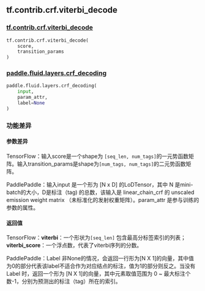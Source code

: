 ## tf.contrib.crf.viterbi_decode

### [tf.contrib.crf.viterbi_decode](https://www.tensorflow.org/api_docs/python/tf/contrib/crf/viterbi_decode)

```python
tf.contrib.crf.viterbi_decode(
    score,
    transition_params
)
```

### [paddle.fluid.layers.crf_decoding](https://www.paddlepaddle.org.cn/documentation/docs/zh/1.5/api_cn/layers_cn/nn_cn.html#crf-decoding)

```python
paddle.fluid.layers.crf_decoding(
    input,
    param_attr,
    label=None
)
```

### 功能差异

#### 参数差异

TensorFlow：输入score是一个shape为 `[seq_len, num_tags]`的一元势函数矩阵。输入transition_params是shape为`[num_tags, num_tags]`的二元势函数矩阵。

PaddlePaddle：输入input 是一个形为 [N x D] 的LoDTensor，其中 N 是mini-batch的大小，D是标注（tag) 的总数，该输入是 linear_chain_crf 的 unscaled emission weight matrix （未标准化的发射权重矩阵）。param_attr 是参与训练的参数的属性。

#### 返回值

TensorFlow：**viterbi**：一个形状为`[seq_len]` 包含最高分标签索引的列表；**viterbi_score**：一个浮点数，代表了viterbi序列的分数。

PaddlePaddle：Label 非None的情况，会返回一行形为[N X 1]的向量，其中值为0的部分代表该label不适合作为对应结点的标注，值为1的部分则反之。当没有 Label 时，返回一个形为 [N X 1]的向量，其中元素取值范围为 0 ~ 最大标注个数-1，分别为预测出的标注（tag）所在的索引。

